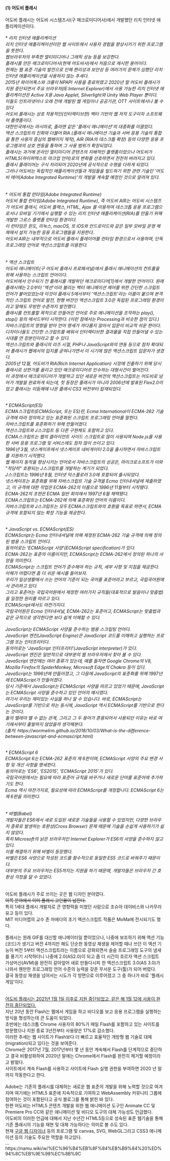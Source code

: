 <h4>(1) 어도비 플래시</h4>
어도비 플래시는 어도비 시스템즈사(구 매크로미디어사)에서 개발했던 리치 인터넷 애플리케이션이다. <br>
<br>
<i>
* 리치 인터넷 애플리케이션 <br>
리치 인터넷 애플리케이션이란 웹 사이트에서 사용자 경험을 향상시키기 위한 프로그램을 뜻한다. <br>
웹브라우저의 부족한 멀티미디어나 그래픽 성능 등을 보강한다. <br>
플래시를 만든 매크로미디어사(현재 어도비사)에서 처음으로 제시한 용어이다. <br>
현재는 웹 표준 기술의 발전으로 인해 편리성과 보안성 등 여러가지 문제가 심했던 리치 인터넷 애플리케이션을 사용하지 않는 추세다. <br>
2015년 파이어폭스와 크롬이 NPAPI 사용을 종료하였고 2020년 말 어도비 플래시가 지원 중단되면서 주요 브라우저(IE:Internet Explorer)에서 사용 가능한 리치 인터넷 애플리케이션은 Active X용 Java Applet, Silverlight와 Unity Web Player 뿐이다. <br>
이들도 인트라넷이나 오래 전에 개발된 웹 게임이나 공공기관, OTT 사이트에서나 볼 수 있다  <br>
</li>
어도비 플래시는 상호 작용적인(인터랙티브한) 벡터 기반의 웹 저작 도구이자 소프트웨어 플랫폼이다. <br>
대한민국에서는 마시마로, 졸라맨 같은 '플래시 애니메이션'의 대중화를 이끌었다. <br>
액션 스크립트의 진화와 더불어 RIA (플래시 애니메이션 기술과 서버 응용 기술의 통합을 통한 사용자 중심의 웹페이지 제작), AIR (RIA의 데스크톱 확장) 등의 다양한 응용 프로그램과의 상호 연동을 통하여 그 사용 범위가 확장되었다. <br>
플래시는 과거에 온라인 멀티미디어 콘텐츠의 지배적인 플랫폼이었으나 어도비가 HTML5(하이퍼텍스트 마크업 언어)로의 변화를 선호하면서 천천히 버려지고 있다. <br>
플래시 플래이어는 구식 처리되어 2020년에 공식적으로 수명을 다하게 되었다. <br>
그러나 어도비는 독립적인 애플리케이션들과 게임들을 빌드하기 위한 관련 기술인 '어도비 에어(Adobe Integrated Runtime)'의 개발을 계속할 예정인 것으로 알려져 있다.<br>
<br>
</i>
<br>
<i>
* 어도비 통합 런타임(Adobe Integrated Runtime)<br>
어도비 통합 런타임(Adobe Integrated Runtime), 즉 어도비 AIR는 어도비 시스템즈가 어도비 플래시, 어도비 플랙스, HTML, Ajax 를 이용하여 데스크톱 응용 프로그램으로서나 모바일 기기에서 실행할 수 있는 리치 인터넷 애플리케이션(RIA)를 만들기 위해 개발한 그로스 플랫폼 런타임 환경이다. <br>
이 런타임은 윈도, 리눅스, macOS, 또 iOS와 안드로이드와 같은 일부 모바일 운영 체제에서 설치 가능한 응용 프로그램들을 지원한다. <br>
어도비 AIR는 내부적으로 어도비 플래시 플레이어를 런타임 환경으로서 사용하며, 단독 프로그래밍 언어로 액션스크립트를 이용한다. <br>
<br>
</i>
<br>
<i>
* 액션 스크립트<br>
어도비 애니메이트(구 어도비 플래시 프로페셔널)에서 플래시 애니메이션의 컨트롤을 위해 사용하는 스크립트 언어이다. <br>
어도비에서 인수되기 전 플래시를 개발하던 매크로미디어[1]에서 개발한 언어이다. 원래 플래시에는 2.0부터 '액션'이라 불리는 벡터 애니메이션 제어를 위한 간단한 스크립트 언어가 붙어있었는데 이것이 플래시 5에서부터 '액션스크립트'라는 이름이 붙으며 본격적인 스크립트 언어로 발전, 현행 버전인 액션스크립트 3.0은 독립된 프로그래밍 환경이라고 말해도 무방한 수준까지 발전했다. <br>
플래시를 컨트롤할 목적으로 만들어진 언어로 주로 애니메이션을 조작하는 play(), stop() 등의 메서드부터 시작한다. (이런 점에서는 Processing과 비슷한 점이 있다.)</br>
자바스크립트의 영향을 받아 언어 명세가 까다롭지 않아서 입문이 비교적 쉬운 편이다. </br>
디자이너들도 간단한 스크립트를 배워서 인터랙티브한 결과물을 직접 만들어낼 수 있는 시대를 연 장본인이라고 할 수 있다. </br>
액션스크립트와 플래시의 리즈 시절, PHP나 JavaScript와의 연동 등으로 점차 확대되어 플래시가 웹에서의 입지를 굳혀나가면서 이 시기에 많은 액션스크립트 입문자가 생겼다. </br>
2005년 12월, 어도비가 RIA(Rich Internet Application) 시장에 진출하기 위해 당시 플래시로 상한가를 올리고 있던 매크로미디어르 인수하는 대형사건이 벌어진다. </br>
이 과정에서 매크로미디어가 개발하고 있던 새로운 버전의 액션스크립트는 어도비로 넘어가 개발을 완료하게 되는데, 첫 등장은 플래시가 아니라 2006년에 발표된 Flex2.0이었고 플래시는 이듬해에 나온 플래시 CS3 버전부터 탑재되었다. </br>
</br>
</i>
<br>
<i>
* ECMAScript(ES)</br>
ECMA스크립트(ECMAScript, 또는 ES)란, Ecma International이 ECMA-262 기술 규격에 따라 정의하고 있는 표준화된 스크립트 프로그래밍 언어를 말한다. </br>
자바스크립트를 표준화하기 위해 만들어졌다. </br>
액션스크립트와 J스크립트 등 다른 구현체도 포함하고 있다. </br>
ECMA스크립트는 웹의 클라이언트 사이드 스크립트로 많이 사용되며 Node.js를 사용한 서버 응용 프로그램 및 서비스에도 점차 많이 쓰이고 있다. </br>
1996년 3월, 넷스케이프에서 넷스케이프 네비게이터 2.0을 출시하면서 자바스크립트를 지원하기 시작했다. </br>
웹 페이지 동작을 향상시키는 언어로서 자바스크립트의 성공은, 마이크로소프트가 이와 "적당히" 호환되는 J스크립트를 개발하는 계기가 되었다. </br>
J스크립트는 1996년 8월, 인터넷 익스플로러 3.0에 포함되어 출시되었다.</br>
넷스케이프는 표준화를 위해 자바스크립트 기술 규격을 Ecma 인터내셔널에 제출하였고, 
이 규격에 대한 작업은 ECMA-262의 이름으로 1996년 11월부터 시작됐다. </br>
ECMA-262의 초판은 ECMA 일반 회의에서 1997년 6월 채택됐다. </br>
ECMA스크립트는 ECMA-262에 의해 표준화된 언어의 이름이다. </br>
자바스크립트와 J스크립트는 모두 ECMA스크립트와의 호환을 목표로 하면서, ECMA 규격에 포함되지 않는 확장 기능을 제공한다. </br>
</br>
</i>
<br>
<i>
* JavaScript vs. ECMAScript(ES)</br>
ECMAScript는 Ecma 인터내셔널에 의해 제정된 ECMA-262 기술 규격에 의해 정의된 범용 스크립트 언어다. </br>
동의어로는 ‘ECMAScript 사양’(ECMAScript specification)가 있다.</br>
ECMA-262는 표준의 이름이지만, ECMAScript는 ECMA-262에서 정의된 하나의 사양을 의미한다. </br>
ECMAScript는 스크립트 언어가 준수해야 하는 규칙, 세부 사항 및 지침을 제공한다.</br>
이해가 어렵다면 좀 더 쉬운 예시를 들어보자. </br>
우리가 일상생활에서 쓰는 언어의 기준이 되는 국어를 표준어라고 부르고, 국립국어원에서 관리하고 있다. </br>
그리고 표준어는 국립국어원에서 제정한 여러가지 규칙들(대표적으로 발음이나 맞춤법)을 일정한 원리를 따르고 있다.</br>
ECMAScript에서도 마찬가지다. </br>
국립국어원은 Ecma 인터내셔널, ECMA-262는 표준어고, ECMAScript는 맞춤법과 같은 규칙으로 생각한다면 보다 쉽게 이해할 수 있다.</br>
</br>
JavaScript는 ECMAScript 사양을 준수하는 범용 스크립팅 언어다. </br>
JavaScript 엔진(JavaScript Engine)은 JavaScript 코드를 이해하고 실행하는 프로그램 또는 인터프리터다. </br>
동의어로는 ‘JavaScript 인터프리터’(JavaScript interpreter)가 있다. </br>
JavaScript 엔진은 일반적으로 대부분의 웹 브라우저에서 찾아 볼 수 있다. </br>
JavaScript 엔진에는 여러 종류가 있는데, 예를 들자면 Google Chrome의 V8, Mozilla Firefox의 SpiderMonkey, Microsoft Edge의 Chakra 등이 있다. </br>
JavaScript는 1996년에 만들어졌고, 그 다음에 JavaScript의 표준화를 위해 1997년에 ECMAScript가 만들어졌다. </br>
당시 기준에서 JavaScript는 ECMAScript 사양을 따르고 있었기 때문에, JavaScript는 ECMAScript 사양을 준수하고 있던 언어의 예시였다. </br>
여기서 우리는 재미있는 사실을 하나 알 수 있습니다. 바로, ECMAScript는 JavaScript를 기반으로 하는 동시에, JavaScript 역시 ECMAScript를 기반으로 한다는 것이다. </br>
둘의 뗄레야 뗄 수 없는 관계, 그리고 그 두 용어가 혼용되어서 사용되던 이유는 바로 여기에서부터 출발하지 않았을까 생각해본다. </br>
(출처: https://wormwlrm.github.io/2018/10/03/What-is-the-difference-between-javascript-and-ecmascript.html)</br>
</br>
</i>
<br>
<i>
* ECMAScript 6</br>
ECMAScript 6는 ECMA-262 표준의 제 6판이며, ECMAScript 사양의 주요 변경 사항 및 개선 사항을 명세한다.</br>
동의어로는 ‘ES6’, ‘ES2015’, ‘ECMAScript 2015’가 있다.</br>
국립국어원에서는 필요에 따라 표준어 규칙을 바꾸거나 새로운 단어를 표준어에 추가하기도 한다. </br>
Ecma 역시 마찬가지로, 필요성에 따라 ECMAScript를 개정합니다. ECMAScript 6는 제 6판을 의미한다. </br>
</br>
</i>
<br>
<i>
* 바벨(Babel)</br>
개발자들은 ES6에서 새로 도입된 새로운 기술들을 사용할 수 있었지만, 다양한 브라우저 종류로 발생하는 호환성(Cross Browser) 문제 때문에 기술을 손쉽게 사용하기가 쉽지 않았다. </br>
특히 Microsoft의 낡은 브라우저인 Internet Explorer가 ES6의 사양을 준수하지 않고 있다. </br>
이를 해결하기 위해 바벨이 등장했다. </br>
바벨은 ES6 사양으로 작성된 코드를 함수적으로 동일한 ES5 코드로 바꿔주기 때문이다. </br>
대부분의 주요 브라우저는 ES5까지는 지원을 하기 때문에, 개발자들은 브라우저 간 호환성 걱정을 덜 수 있었다. </br>
</br>
</i>
<br>
어도비 플래시가 주로 쓰이는 곳은 웹 디자인 분야였다. <br>
<del>이쪽 분야에서 이미 플래시 고인물이 넘친다. </del> <br>
특히 1세대 플래시 개발자로 큰 영향력을 미쳤던 사람으로 조슈아 데이비스와 나카무라 유고 등이 있다. <br>
MIT 미디어랩의 교수 존 마에다의 초기 액션스크립트 작품은 MoMa에 전시되기도 했다. <br>
<br>
플래시는 원래 GIF를 대신할 애니메이터일 뿐이었으나, 나중에 보조하기 위해 액션 기능(코드)가 생기고 버전 4까지만 해도 단순한 동영상 재생을 제어할 때나 쓰던 이 액션 기능이 버전 5부터 액션스크립트라는 이름으로 강화되면서 슬슬 프로그래밍 도구의 냄새를 풍기기 시작하더니 나중에 2.0(AS2.0)이 되고 좀 더 시간이 흐르자 액션 스크립트 가상머신(AVM)을 완전히 갈아엎어 새로 만들다시피 한 액션스크립트 3.0(AS 3.0)가 나와서 웬만한 프로그래밍 언어 수준의 능력을 갖춘 무서운 도구(툴)가 되어 버렸다. <br>
결국 동영상 재생을 넘어서는 시도가 각 방면으로 이루어졌고 그 중 하나가 바로 '플래시 게임'이다. <br>



<br>
<br>
<a href="https://www.adobe.com/kr/products/flashplayer/end-of-life.html">어도비 플래시는 2021년 1월 1일 이후로 지원 중단되었고, 같은 해 1월 12에 사용이 완전히 중단되었다. </a><br>
지난 20년 동안 Flash는 웹에서 게임을 하고 비디오를 보고 응용 프로그램을 실행하는 방식을 형성하는데 큰 도움이 되었다. <br>
초반에는 데스크톱 Chrome 사용자의 80%가 매일 Flash를 포함하고 있는 사이트를 방문했으나 지원 종료 3년전부터 사용량은 17%로 감소했다. <br>
이러한 추세는 웹 사이트가 Flash보다 더 빠르고 효율적인 개방형 웹 기술로 대체(migration)되고 있다는 것을 보여준다. <br>
Chrome은 2017년 7월, 2017년부터 몇 년 동안 계속해서 Flash를 단계적으로 중단하고 결국 비활성화하여 2020년 말에는 Chrome에서 Flash를 완전히 제거할 예정이라고 밝혔다. <br>
사이트에서 계속 Flash를 사용하고 사이트에 Flash 실행 권한을 부여하면 2020 년 말까지 작동한다고 한다. <br>
<br>
Adobe는 기존의 플래시를 대체하는 새로운 웹 표준의 개발을 위해 노력할 것으로 여겨지며 여기에는 HTML5 표준에 지속적으로 기여하고 WebAssembly 커뮤니티 그룹에 참여하는 것이 포함된다고 공식 블로그를 통해 밝힌 바 있다. <br>
한편 어도비는 HTML5 콘텐츠 개발을 위한 웹 애니메이션 도구인 Animate CC 및 Premiere Pro CC와 같은 애니메이션 및 비디오 도구의 대체 가능성도 언급했다. <br>
어도비의 이러한 언급에 대해서 지난 수년간 HTML5등으로 성숙된 표준 웹기술을 통해 기존 플래시의 기능을 재현 및 대체 가능하다는 의미로 볼 수도 있다. <br>
현재 <a href="https://webdesigner.withgoogle.com/">구글 웹 디자이너</a> 등의 프로그램 및 canvas, SVG, WebGL그리고 CSS3 애니메이션 등의 기술도 주요한 역할을 하고있다. <br>
... https://namu.wiki/w/%EC%96%B4%EB%8F%84%EB%B9%84%20%ED%94%8C%EB%9E%98%EC%8B%9C <br>
